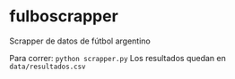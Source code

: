 fulboscrapper
=============

Scrapper de datos de fútbol argentino

Para correr: `python scrapper.py`
Los resultados quedan en `data/resultados.csv`
